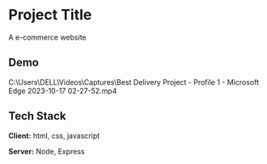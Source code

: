 
# Project Title

A e-commerce website

## Demo

C:\Users\DELL\Videos\Captures\Best Delivery Project - Profile 1 - Microsoft​ Edge 2023-10-17 02-27-52.mp4
## Tech Stack

**Client:** html, css, javascript

**Server:** Node, Express


